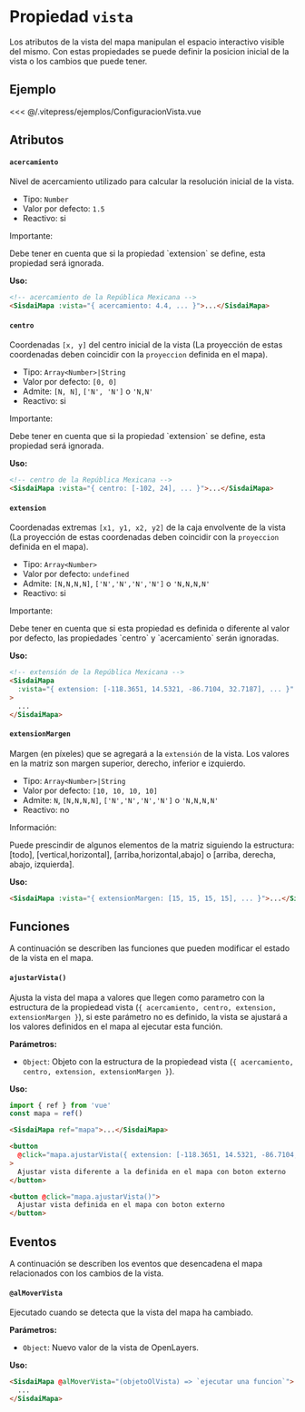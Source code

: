 <script setup>
import EjemploVista from "/.vitepress/ejemplos/ConfiguracionVista.vue";
</script>

# Propiedad `vista`

Los atributos de la vista del mapa manipulan el espacio interactivo visible del
mismo. Con estas propiedades se puede definir la posicion inicial de la vista o
los cambios que puede tener.

## Ejemplo

<EjemploVista />

<<< @/.vitepress/ejemplos/ConfiguracionVista.vue

## Atributos

#### `acercamiento`

Nivel de acercamiento utilizado para calcular la resolución inicial de la vista.

- Tipo: `Number`
- Valor por defecto: `1.5`
- Reactivo: si

<div class="nota-contenedor">
  <p class="nota-titulo">Importante:</p>
  <p class="nota">
    Debe tener en cuenta que si la propiedad `extension` se define, esta propiedad será ignorada.
  </p>
</div>

**Uso:**

```html
<!-- acercamiento de la República Mexicana -->
<SisdaiMapa :vista="{ acercamiento: 4.4, ... }">...</SisdaiMapa>
```

#### `centro`

Coordenadas `[x, y]` del centro inicial de la vista (La proyección de estas
coordenadas deben coincidir con la `proyeccion` definida en el mapa).

- Tipo: `Array<Number>|String`
- Valor por defecto: `[0, 0]`
- Admite: `[N, N]`, `['N', 'N']` o `'N,N'`
- Reactivo: si

<div class="nota-contenedor">
  <p class="nota-titulo">Importante:</p>
  <p class="nota">
    Debe tener en cuenta que si la propiedad `extension` se define, esta propiedad será ignorada.
  </p>
</div>

**Uso:**

```html
<!-- centro de la República Mexicana -->
<SisdaiMapa :vista="{ centro: [-102, 24], ... }">...</SisdaiMapa>
```

#### `extension`

Coordenadas extremas `[x1, y1, x2, y2]` de la caja envolvente de la vista (La
proyección de estas coordenadas deben coincidir con la `proyeccion` definida en
el mapa).

- Tipo: `Array<Number>`
- Valor por defecto: `undefined`
- Admite: `[N,N,N,N]`, `['N','N','N','N']` o `'N,N,N,N'`
- Reactivo: si

<div class="nota-contenedor">
  <p class="nota-titulo">Importante:</p>
  <p class="nota">
    Debe tener en cuenta que si esta propiedad es definida o diferente al valor por defecto, las propiedades `centro` y `acercamiento` serán ignoradas.
  </p>
</div>

**Uso:**

```html
<!-- extensión de la República Mexicana -->
<SisdaiMapa
  :vista="{ extension: [-118.3651, 14.5321, -86.7104, 32.7187], ... }"
>
  ...
</SisdaiMapa>
```

#### `extensionMargen`

Margen (en píxeles) que se agregará a la `extensión` de la vista. Los valores en
la matriz son margen superior, derecho, inferior e izquierdo.

- Tipo: `Array<Number>|String`
- Valor por defecto: `[10, 10, 10, 10]`
- Admite: `N`, `[N,N,N,N]`, `['N','N','N','N']` o `'N,N,N,N'`
- Reactivo: no

<div class="nota-contenedor">
  <p class="nota-titulo">Información:</p>
  <p class="nota">
    Puede prescindir de algunos elementos de la matriz siguiendo la estructura: [todo], [vertical,horizontal], [arriba,horizontal,abajo] o [arriba, derecha, abajo, izquierda].
  </p>
</div>

**Uso:**

```html
<SisdaiMapa :vista="{ extensionMargen: [15, 15, 15, 15], ... }">...</SisdaiMapa>
```

## Funciones

A continuación se describen las funciones que pueden modificar el estado de la
vista en el mapa.

#### `ajustarVista()`

Ajusta la vista del mapa a valores que llegen como parametro con la estructura
de la propiedead vista (`{ acercamiento, centro, extension, extensionMargen }`),
si este parámetro no es definido, la vista se ajustará a los valores definidos
en el mapa al ejecutar esta función.

**Parámetros:**

- `Object`: Objeto con la estructura de la propiedead vista
  (`{ acercamiento, centro, extension, extensionMargen }`).

**Uso:**

```js
import { ref } from 'vue'
const mapa = ref()
```

```html
<SisdaiMapa ref="mapa">...</SisdaiMapa>

<button
  @click="mapa.ajustarVista({ extension: [-118.3651, 14.5321, -86.7104, 32.7187] })"
>
  Ajustar vista diferente a la definida en el mapa con boton externo
</button>

<button @click="mapa.ajustarVista()">
  Ajustar vista definida en el mapa con boton externo
</button>
```

## Eventos

A continuación se describen los eventos que desencadena el mapa relacionados con
los cambios de la vista.

<!-- #### `@alAjustarVista`

Ejecutado cuado se detecta que se ha ajustado la vista del mapa a los valores iniciales de la propiedad vista mediante el control AjustarVista.

**Parámetros:**

- `Object`: Nuevo valor de la vista de OpenLayers.

**Uso:**

```html
<SisdaiMapa @alMoverVista="(objetoOlVista) => `ejecutar una funcion`">
  ...
</SisdaiMapa>
``` -->

<!-- #### `@alCambiarCentro`

Ejecutado cuando se detecta que el centro de la vista del mapa ha cambiado.

**Parámetros:**

- `Array`: Nuevo valor del centro.

**Uso:**

```html
<SisdaiMapa @alCambiarCentro="(nuevoCentro) => `ejecutar una funcion`">
  ...
</SisdaiMapa>
```

#### `@alCambiarAcercamiento`

Ejecutado cuando se detecta que el acercamiento de la vista del mapa ha
cambiado.

**Parámetros:**

- `Number`: Nuevo valor del acercamiento.

**Uso:**

```html
<SisdaiMapa
  @alCambiarAcercamiento="(nuevoAcercamiento) => `ejecutar una funcion`"
>
  ...
</SisdaiMapa>
``` -->

#### `@alMoverVista`

Ejecutado cuando se detecta que la vista del mapa ha cambiado.

**Parámetros:**

- `Object`: Nuevo valor de la vista de OpenLayers.

**Uso:**

```html
<SisdaiMapa @alMoverVista="(objetoOlVista) => `ejecutar una funcion`">
  ...
</SisdaiMapa>
```
